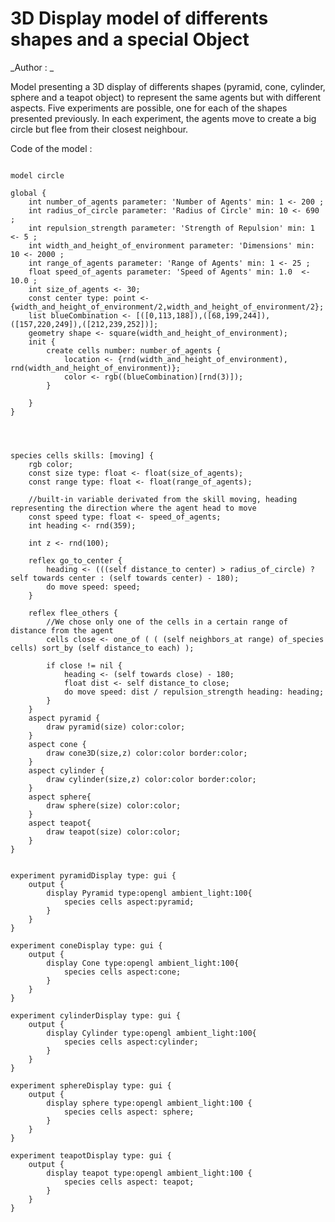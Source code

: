 [//]: # (keyword|operator_towards)
[//]: # (keyword|operator_sort_by)
[//]: # (keyword|operator_of_species)
[//]: # (keyword|operator_pyramid)
[//]: # (keyword|operator_cone3D)
[//]: # (keyword|operator_cylinder)
[//]: # (keyword|operator_teapot)
[//]: # (keyword|concept_3d)
[//]: # (keyword|concept_shape)
[//]: # (keyword|concept_neighbors)
# 3D Display model of differents shapes and a special Object


_Author : _

Model presenting a 3D display of differents shapes (pyramid, cone, cylinder, sphere and a teapot object) to represent the same agents but with different aspects. Five experiments are possible, one for each of the shapes presented previously. In each experiment, the agents move to create a big circle but flee from their closest neighbour. 


Code of the model : 

```

model circle   

global {
	int number_of_agents parameter: 'Number of Agents' min: 1 <- 200 ;
	int radius_of_circle parameter: 'Radius of Circle' min: 10 <- 690 ;
	int repulsion_strength parameter: 'Strength of Repulsion' min: 1 <- 5 ;
	int width_and_height_of_environment parameter: 'Dimensions' min: 10 <- 2000 ; 
	int range_of_agents parameter: 'Range of Agents' min: 1 <- 25 ;
	float speed_of_agents parameter: 'Speed of Agents' min: 1.0  <- 10.0 ; 
	int size_of_agents <- 30;
	const center type: point <- {width_and_height_of_environment/2,width_and_height_of_environment/2};
    list blueCombination <- [([0,113,188]),([68,199,244]),([157,220,249]),([212,239,252])];
    geometry shape <- square(width_and_height_of_environment);
	init { 
		create cells number: number_of_agents { 
			location <- {rnd(width_and_height_of_environment), rnd(width_and_height_of_environment)};
			color <- rgb((blueCombination)[rnd(3)]);
		}

	}  
} 


  

species cells skills: [moving] {  
	rgb color;
	const size type: float <- float(size_of_agents);
	const range type: float <- float(range_of_agents); 
	
	//built-in variable derivated from the skill moving, heading representing the direction where the agent head to move
	const speed type: float <- speed_of_agents;   
	int heading <- rnd(359);
	
	int z <- rnd(100);
	
	reflex go_to_center {
		heading <- (((self distance_to center) > radius_of_circle) ? self towards center : (self towards center) - 180);
		do move speed: speed; 
	}
	
	reflex flee_others {
		//We chose only one of the cells in a certain range of distance from the agent
		cells close <- one_of ( ( (self neighbors_at range) of_species cells) sort_by (self distance_to each) );
		
		if close != nil {
			heading <- (self towards close) - 180;
			float dist <- self distance_to close;
			do move speed: dist / repulsion_strength heading: heading;
		}
	}
	aspect pyramid {
		draw pyramid(size) color:color;
	}
	aspect cone {
		draw cone3D(size,z) color:color border:color;
	}
	aspect cylinder {
		draw cylinder(size,z) color:color border:color;
	}
	aspect sphere{
		draw sphere(size) color:color;
	}
	aspect teapot{
		draw teapot(size) color:color;
	}
}


experiment pyramidDisplay type: gui {
	output {
		display Pyramid type:opengl ambient_light:100{
			species cells aspect:pyramid;
		}
	}
}

experiment coneDisplay type: gui {
	output {
		display Cone type:opengl ambient_light:100{
			species cells aspect:cone;
		}
	}
}

experiment cylinderDisplay type: gui {
	output {
		display Cylinder type:opengl ambient_light:100{
			species cells aspect:cylinder;
		}
	}
}

experiment sphereDisplay type: gui {
	output {
		display sphere type:opengl ambient_light:100 {
			species cells aspect: sphere;
		}
	}
}

experiment teapotDisplay type: gui {
	output {
		display teapot type:opengl ambient_light:100 {
			species cells aspect: teapot;
		}
	}
}
```
